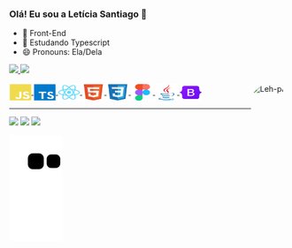 ### Olá! Eu sou a Letícia Santiago 👋

- 🔭 Front-End
- 🌱 Estudando Typescript
- 😄 Pronouns: Ela/Dela


<div>
  <a href="https://github.com/LehSantiago">
  <img height="180em" src="https://github-readme-stats.vercel.app/api?username=LehSantiago&show_icons=true&theme=aura&include_all_commits=true&count_private=true"/>
  <img height="180em" src="https://github-readme-stats.vercel.app/api/top-langs/?username=LehSantiago&layout=compact&langs_count=7&theme=aura"/>
</div>
  <div style="display: inline_block"><br>
  <img align="center" alt="Leh-Js" height="30" width="40" src="https://raw.githubusercontent.com/devicons/devicon/master/icons/javascript/javascript-plain.svg">
  <img align="center" alt="Leh-Ts" height="30" width="40" src="https://raw.githubusercontent.com/devicons/devicon/master/icons/typescript/typescript-plain.svg">
  <img align="center" alt="Leh-React" height="30" width="40" src="https://raw.githubusercontent.com/devicons/devicon/master/icons/react/react-original.svg">
  <img align="center" alt="Leh-HTML" height="30" width="40" src="https://raw.githubusercontent.com/devicons/devicon/master/icons/html5/html5-original.svg">
  <img align="center" alt="Leh-CSS" height="30" width="40" src="https://raw.githubusercontent.com/devicons/devicon/master/icons/css3/css3-original.svg">
  <img align="center" alt="Leh-Figma" height="30" width="40" src="https://raw.githubusercontent.com/devicons/devicon/master/icons/figma/figma-original.svg">
  <img align="center" alt="Leh-JAVA" height="30" width="40" src="https://raw.githubusercontent.com/devicons/devicon/master/icons/java/java-original.svg">
  <img align="center" alt="Leh-Bootstrap" height="30" width="40" src="https://raw.githubusercontent.com/devicons/devicon/master/icons/bootstrap/bootstrap-original.svg">

  <img align="right" alt="Leh-pic" height="150" style="border-radius:50px;" src="https://media.discordapp.net/attachments/1019631176761229417/1019632222409605262/download20220903123412.png?width=364&height=364">
    
    
</div>
 <hr>
  
  <div>
    
  <a href = "mailto:leticiasantiago2507@gmail.com"><img src="https://img.shields.io/badge/Gmail-D14836?style=for-the-badge&logo=gmail&logoColor=white" target="_blank"></a>
 <a href="https://discord.gg/Lehh💕#8099" target="_blank"><img src="https://img.shields.io/badge/Discord-7289DA?style=for-the-badge&logo=discord&logoColor=white" target="_blank"></a> 
  <a href="https://www.linkedin.com/in/leticia-santiago-3802b4164" target="_blank"><img src="https://img.shields.io/badge/-LinkedIn-%230077B5?style=for-the-badge&logo=linkedin&logoColor=white" target="_blank"></a> 
   
  ![Snake animation](https://github.com/LehSantiago/LehSantiago/blob/output/github-contribution-grid-snake.svg)
  
  </div>
 
    

  
  
